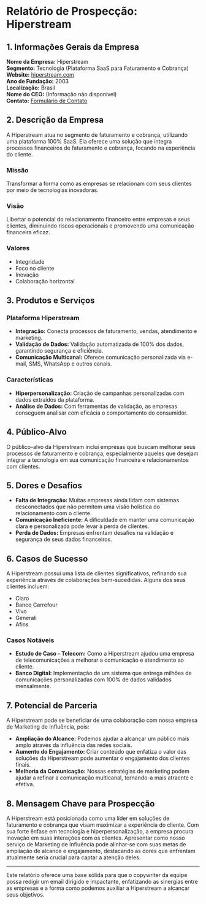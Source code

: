 # Relatório de Prospecção: Hiperstream

## 1. Informações Gerais da Empresa
**Nome da Empresa:** Hiperstream  
**Segmento:** Tecnologia (Plataforma SaaS para Faturamento e Cobrança)  
**Website:** [hiperstream.com](http://www.hiperstream.com)  
**Ano de Fundação:** 2003  
**Localização:** Brasil  
**Nome do CEO:** (Informação não disponível)  
**Contato:** [Formulário de Contato](https://www.hiperstream.com/contato)  

## 2. Descrição da Empresa
A Hiperstream atua no segmento de faturamento e cobrança, utilizando uma plataforma 100% SaaS. Ela oferece uma solução que integra processos financeiros de faturamento e cobrança, focando na experiência do cliente.

### Missão
Transformar a forma como as empresas se relacionam com seus clientes por meio de tecnologias inovadoras.

### Visão
Libertar o potencial do relacionamento financeiro entre empresas e seus clientes, diminuindo riscos operacionais e promovendo uma comunicação financeira eficaz.

### Valores
- Integridade
- Foco no cliente
- Inovação
- Colaboração horizontal

## 3. Produtos e Serviços
### Plataforma Hiperstream
- **Integração:** Conecta processos de faturamento, vendas, atendimento e marketing.
- **Validação de Dados:** Validação automatizada de 100% dos dados, garantindo segurança e eficiência.
- **Comunicação Multicanal:** Oferece comunicação personalizada via e-mail, SMS, WhatsApp e outros canais.

### Características
- **Hiperpersonalização:** Criação de campanhas personalizadas com dados extraídos da plataforma.
- **Análise de Dados:** Com ferramentas de validação, as empresas conseguem analisar com eficácia o comportamento do consumidor.

## 4. Público-Alvo
O público-alvo da Hiperstream inclui empresas que buscam melhorar seus processos de faturamento e cobrança, especialmente aqueles que desejam integrar a tecnologia em sua comunicação financeira e relacionamentos com clientes.

## 5. Dores e Desafios
- **Falta de Integração:** Muitas empresas ainda lidam com sistemas desconectados que não permitem uma visão holística do relacionamento com o cliente.
- **Comunicação Ineficiente:** A dificuldade em manter uma comunicação clara e personalizada pode levar à perda de clientes.
- **Perda de Dados:** Empresas enfrentam desafios na validação e segurança de seus dados financeiros.

## 6. Casos de Sucesso
A Hiperstream possui uma lista de clientes significativos, refinando sua experiência através de colaborações bem-sucedidas. Alguns dos seus clientes incluem:
- Claro
- Banco Carrefour
- Vivo
- Generali
- Afins

### Casos Notáveis
- **Estudo de Caso – Telecom:** Como a Hiperstream ajudou uma empresa de telecomunicações a melhorar a comunicação e atendimento ao cliente.
- **Banco Digital:** Implementação de um sistema que entrega milhões de comunicações personalizadas com 100% de dados validados mensalmente.

## 7. Potencial de Parceria
A Hiperstream pode se beneficiar de uma colaboração com nossa empresa de Marketing de Influência, pois:
- **Ampliação do Alcance:** Podemos ajudar a alcançar um público mais amplo através da influência das redes sociais.
- **Aumento do Engajamento:** Criar conteúdo que enfatiza o valor das soluções da Hiperstream pode aumentar o engajamento dos clientes finais.
- **Melhoria da Comunicação:** Nossas estratégias de marketing podem ajudar a refinar a comunicação multicanal, tornando-a mais atraente e efetiva.

## 8. Mensagem Chave para Prospecção
A Hiperstream está posicionada como uma líder em soluções de faturamento e cobrança que visam maximizar a experiência do cliente. Com sua forte ênfase em tecnologia e hiperpersonalização, a empresa procura inovação em suas interações com os clientes. Apresentar como nosso serviço de Marketing de Influência pode alinhar-se com suas metas de ampliação de alcance e engajamento, destacando as dores que enfrentam atualmente seria crucial para captar a atenção deles.

---

Este relatório oferece uma base sólida para que o copywriter da equipe possa redigir um email dirigido e impactante, enfatizando as sinergias entre as empresas e a forma como podemos auxiliar a Hiperstream a alcançar seus objetivos.